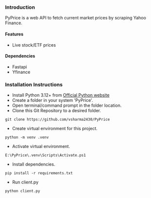 ### Introduction 

PyPrice is a web API to fetch current market prices by scraping Yahoo Finance.

#### Features
- Live stock/ETF prices 

#### Dependencies
- Fastapi
- Yfinance

### Installation Instructions

- Install Python 3.12+ from [Official Python website](https://www.python.org/downloads/)
- Create a folder in your system 'PyPrice'.
- Open terminal/command prompt in the folder location.
- Clone this Git Repository to a desired folder.

```custom_prefix(E:\PyPrice>)
git clone https://github.com/vsharma2430/PyPrice
```
- Create virtual environment for this project.

```custom_prefix(E:\PyPrice>)
python -m venv .venv
```
- Activate virtual environment.
```custom_prefix(E:\PyPrice>)
E:\PyPrice\.venv\Scripts\Activate.ps1
```
- Install dependencies.
```custom_prefix((.venv) E:\PyPrice>)
pip install -r requirements.txt
```
- Run client.py
```custom_prefix((.venv) E:\PyPrice>)
python client.py
```